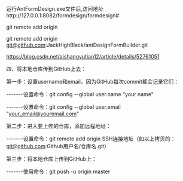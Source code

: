 运行AntFormDesign.exe文件后,访问地址http://127.0.0.1:8082/formdesign/formdesign#

git remote add origin 

git remote add origin git@github.com:JackHighBlack/antDesignFormBuilder.git

https://blog.csdn.net/aishangyutian12/article/details/52761051 

四、将本地仓库传到GitHub上去：

第一步：设置username和email，因为GitHub每次commit都会记录它们：

-------设置命令：git config --global user.name "your name"

-------设置命令：git config --global user.email "your_email@youremail.com"

第二步：进入要上传的仓库，添加远程地址：

-------设置命令：git remote add origin SSH连接地址（如以上拷贝的：git@github.com:Github用户名/仓库名.git）

第三步：将本地仓库上传到GitHub上：

-------使用命令：git push -u origin master